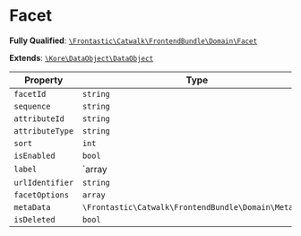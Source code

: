 #  Facet

**Fully Qualified**: [`\Frontastic\Catwalk\FrontendBundle\Domain\Facet`](../../../../src/php/FrontendBundle/Domain/Facet.php)

**Extends**: [`\Kore\DataObject\DataObject`](https://github.com/kore/DataObject)

Property|Type|Default|Description
--------|----|-------|-----------
`facetId`|`string`||
`sequence`|`string`||
`attributeId`|`string`||
`attributeType`|`string`||
`sort`|`int`|`-1`|
`isEnabled`|`bool`|`false`|
`label`|`array|null`||
`urlIdentifier`|`string`||
`facetOptions`|`array`||
`metaData`|`\Frontastic\Catwalk\FrontendBundle\Domain\MetaData`||
`isDeleted`|`bool`|`false`|

